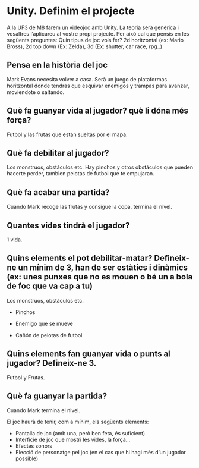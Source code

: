 # Unity. Definim el projecte

A la UF3 de M8 farem un videojoc amb Unity. La teoria serà genèrica i vosaltres l’aplicareu al vostre propi projecte.
Per això cal que pensis en les següents preguntes:
Quin tipus de joc vols fer? 2d horitzontal (ex: Mario Bross), 2d top down (Ex: Zelda), 3d (Ex: shutter, car race, rpg..)

## Pensa en la història del joc

Mark Evans necesita volver a casa.
Serà un juego de plataformas horitzontal donde tendras que esquivar enemigos y trampas para avanzar, moviendote o saltando.

## Què fa guanyar vida al jugador? què li dóna més força?

Futbol y las frutas que estan sueltas por el mapa.

## Què fa debilitar al jugador?

Los monstruos, obstáculos etc.
Hay pinchos y otros obstáculos que pueden hacerte perder, tambien pelotas de futbol que te empujaran.

## Què fa acabar una partida?

Cuando Mark recoge las frutas y consigue la copa, termina el nivel.

## Quantes vides tindrà el jugador?

1 vida.

## Quins elements el pot debilitar-matar? Defineix-ne un mínim de 3, han de ser estàtics i dinàmics (ex: unes punxes que no es mouen o bé un a bola de foc que va cap a tu)

Los monstruos, obstáculos etc.

- Pinchos

- Enemigo que se mueve

- Cañón de pelotas de futbol

## Quins elements fan guanyar vida o punts al jugador? Defineix-ne 3.

Futbol y Frutas.

## Què fa guanyar la partida?

Cuando Mark termina el nivel.

El joc haurà de tenir, com a mínim, els següents elements:

* Pantalla de joc (amb una, però ben feta, és suficient)
* Interfície de joc que mostri les vides, la força…
* Efectes sonors
* Elecció de personatge pel joc (en el cas que hi hagi més d’un jugador possible)
